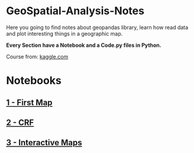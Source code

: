 # **GeoSpatial-Analysis-Notes**

Here you going to find notes about geopandas library, learn how read data and plot interesting things in a geographic map.

**Every Section have a Notebook and a Code.py files in Python.**

Course from: [kaggle.com](https://www.kaggle.com/code/alexisbcook/your-first-map/tutorial)

# **Notebooks**

## [1 - First Map](https://github.com/MiguelAngel-ht/GeoSpatial-Analysis-Notes/blob/main/01-First-Map/Notebook.ipynb)
## [2 - CRF](https://github.com/MiguelAngel-ht/GeoSpatial-Analysis-Notes/blob/main/02-Coordinate-Reference-Systems/Notebook.ipynb)
## [3 - Interactive Maps](https://github.com/MiguelAngel-ht/GeoSpatial-Analysis-Notes/blob/main/03-Interactive-Maps/Notebook.ipynb)

